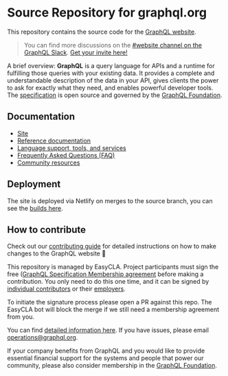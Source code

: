 # Source Repository for graphql.org

This repository contains the source code for the [GraphQL website](https://graphql.org).

> You can find more discussions on the [#website channel on the GraphQL Slack](https://graphql.slack.com/messages/website/). [Get your invite here!](https://graphql-slack.herokuapp.com/) 


A brief overview: **GraphQL** is a query language for APIs and a runtime for fulfilling those queries with your existing data. It provides a complete and understandable description of the data in your API, gives clients the power to ask for exactly what they need, and enables powerful developer tools. The [specification](https://spec.graphql.org/) is open source and governed by the [GraphQL Foundation](https://foundation.graphql.org/). 

## Documentation
- [Site](https://graphql.org/)
- [Reference documentation](https://graphql.org/learn/)
- [Language support, tools, and services](https://graphql.org/code/)
- [Frequently Asked Questions (FAQ)](https://graphql.org/faq/)
- [Community resources](https://graphql.org/community/)

## Deployment

The site is deployed via Netlify on merges to the source branch, you can see the [builds here](https://app.netlify.com/teams/graphql-org/builds).

## How to contribute
Check out our [contributing guide](./CONTRIBUTING.md) for detailed instructions on how to make changes to the GraphQL website 🎉

This repository is managed by EasyCLA. Project participants must sign the free ([GraphQL Specification Membership agreement](https://preview-spec-membership.graphql.org) before making a contribution. You only need to do this one time, and it can be signed by [individual contributors](http://individual-spec-membership.graphql.org/) or their [employers](http://corporate-spec-membership.graphql.org/).

To initiate the signature process please open a PR against this repo. The EasyCLA bot will block the merge if we still need a membership agreement from you.

You can find [detailed information here](https://github.com/graphql/graphql-wg/tree/main/membership). If you have issues, please email [operations@graphql.org](mailto:operations@graphql.org).

If your company benefits from GraphQL and you would like to provide essential financial support for the systems and people that power our community, please also consider membership in the [GraphQL Foundation](https://foundation.graphql.org/join).